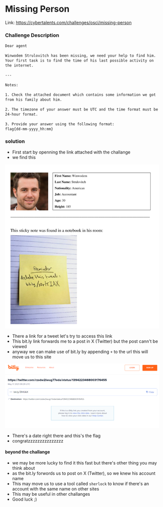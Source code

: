# Missing Person

Link: https://cybertalents.com/challenges/osci/missing-person

### Challenge Description
```
Dear agent

Winwodem Strulovitch has been missing, we need your help to find him. Your first task is to find the time of his last possible activity on the internet.

---

Notes:

1. Check the attached document which contains some information we got from his family about him.

2. The timezone of your answer must be UTC and the time format must be 24-hour format.

3. Provide your answer using the following format:
flag{dd-mm-yyyy_hh:mm}
```

### solution

- First start by openning the link attached with the challange
- we find this

<img src=./images/Capture.PNG>

- There a link for a tweet let's try to access this link
- This bit.ly link forwards me to a post in X (Twitter) but the post cann't be viewed
- anyway we can make use of bit.ly by appending `+` to the url this will move us to this site

<img src=./images/Capture1.PNG>

- There's a date right there and this's the flag
- congratzzzzzzzzzzzzzzz


#### beyond the challange

- we may be more lucky to find it this fast but there's other thing you may think about
- as the bit.ly forwords us to post on X (Twitter), so we knew his account name
- This may move us to use a tool called `sherlock` to know if there's an account with the same name on other sites
- This may be useful in other challanges
- Good luck ;)